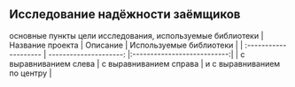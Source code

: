 ## Исследование надёжности заёмщиков
основные пункты 
цели исследования, 
используемые библиотеки
| Название проекта      | Описание               | Используемые библиотеки     |
| :-------------------- | ---------------------: |:---------------------------:|
| с выравниванием слева | с выравниванием справа | и с выравниванием по центру |

